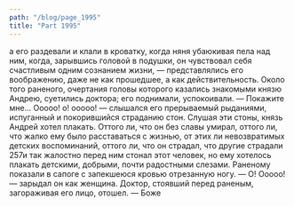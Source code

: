 ```yaml
---
path: "/blog/page_1995"
title: "Part 1995"
---
```


а его раздевали и клали в кроватку, когда няня убаюкивая пела над ним, когда, зарывшись головой в подушки, он чувствовал себя счастливым одним сознанием жизни, — представлялись его воображению, даже не как прошедшее, а как действительность.
Около того раненого, очертания головы которого казались знакомыми князю Андрею, суетились доктора; его поднимали, успокоивали.
— Покажите мне... Ооооо! о! ооооо! — слышался его прерываемый рыданиями, испуганный и покорившийся страданию стон. Слушая эти стоны, князь Андрей хотел плакать. Оттого ли, что он без славы умирал, оттого ли, что жалко ему было расставаться с жизнью, от этих ли невозвратимых детских воспоминаний, оттого ли, что он страдал, что другие страдали 257и так жалостно перед ним стонал этот человек, но ему хотелось плакать детскими, добрыми, почти радостными слезами.
Раненому показали в сапоге с запекшеюся кровью отрезанную ногу.
— О! Ооооо! — зарыдал он как женщина. Доктор, стоявший перед раненым, загораживая его лицо, отошел.
— Боже
